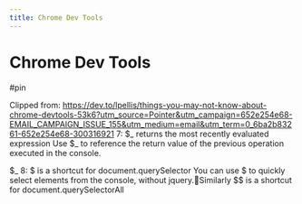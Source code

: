 ```yaml
---
title: Chrome Dev Tools
---
```


# Chrome Dev Tools

#pin

Clipped from: https://dev.to/lpellis/things-you-may-not-know-about-chrome-devtools-53k6?utm_source=Pointer&utm_campaign=652e254e68-EMAIL_CAMPAIGN_ISSUE_155&utm_medium=email&utm_term=0_6ba2b83261-652e254e68-300316921
7: $_ returns the most recently evaluated expression 
Use $_ to reference the return value of the previous operation executed in the console.

$_
8: $ is a shortcut for document.querySelector 
You can use $ to quickly select elements from the console, without jquery.Similarly $$ is a shortcut for document.querySelectorAll

